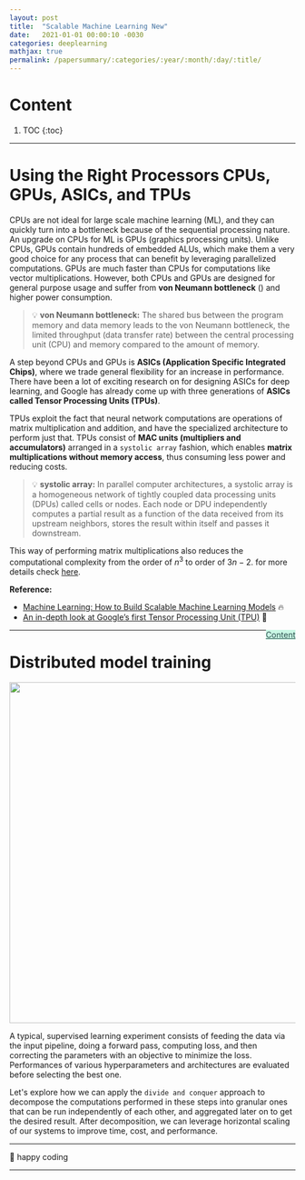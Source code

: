 ```yaml
---
layout: post
title:  "Scalable Machine Learning New"
date:   2021-01-01 00:00:10 -0030
categories: deeplearning
mathjax: true
permalink: /papersummary/:categories/:year/:month/:day/:title/
---
```




# Content

1. TOC
{:toc}
---


# Using the Right Processors CPUs, GPUs, ASICs, and TPUs

CPUs are not ideal for large scale machine learning (ML), and they can quickly turn into a bottleneck because of the sequential processing nature. An upgrade on CPUs for ML is GPUs (graphics processing units). Unlike CPUs, GPUs contain hundreds of embedded ALUs, which make them a very good choice for any process that can benefit by leveraging parallelized computations. GPUs are much faster than CPUs for computations like vector multiplications. However, both CPUs and GPUs are designed for general purpose usage and suffer from **von Neumann bottleneck** () and higher power consumption.

> :bulb: **von Neumann bottleneck:** The shared bus between the program memory and data memory leads to the von Neumann bottleneck, the limited throughput (data transfer rate) between the central processing unit (CPU) and memory compared to the amount of memory. 

A step beyond CPUs and GPUs is **ASICs (Application Specific Integrated Chips)**, where we trade general flexibility for an increase in performance. There have been a lot of exciting research on for designing ASICs for deep learning, and Google has already come up with three generations of **ASICs called Tensor Processing Units (TPUs)**.

TPUs exploit the fact that neural network computations are operations of matrix multiplication and addition, and have the specialized architecture to perform just that. TPUs consist of **MAC units (multipliers and accumulators)** arranged in a `systolic array` fashion, which enables **matrix multiplications without memory access**, thus consuming less power and reducing costs.

> :bulb: **systolic array:** In parallel computer architectures, a systolic array is a homogeneous network of tightly coupled data processing units (DPUs) called cells or nodes. Each node or DPU independently computes a partial result as a function of the data received from its upstream neighbors, stores the result within itself and passes it downstream.

This way of performing matrix multiplications also reduces the computational complexity from the order of $n^3$ to order of $3n - 2$. for more details check [here](https://cloud.google.com/blog/products/gcp/an-in-depth-look-at-googles-first-tensor-processing-unit-tpu).

**Reference:**

- [Machine Learning: How to Build Scalable Machine Learning Models](https://www.codementor.io/blog/scalable-ml-models-6rvtbf8dsd) :fire:
- [An in-depth look at Google’s first Tensor Processing Unit (TPU)](https://cloud.google.com/blog/products/gcp/an-in-depth-look-at-googles-first-tensor-processing-unit-tpu) :rocket: 


<a href="#Top" style="color:#2F4F4F;background-color: #c8f7e4;float: right;">Content</a>


-----

# Distributed model training

<center>
<img src="https://cdn.filestackcontent.com/jERYMQCTuWmEdsb3Lrfs" width="600">
</center>

A typical, supervised learning experiment consists of feeding the data via the input pipeline, doing a forward pass, computing loss, and then correcting the parameters with an objective to minimize the loss. Performances of various hyperparameters and architectures are evaluated before selecting the best one.

Let's explore how we can apply the `divide and conquer` approach to decompose the computations performed in these steps into granular ones that can be run independently of each other, and aggregated later on to get the desired result. After decomposition, we can leverage horizontal scaling of our systems to improve time, cost, and performance.


----

:santa: happy coding


----
